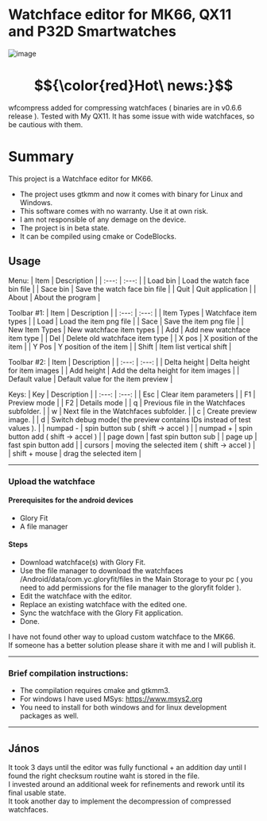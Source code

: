 # Watchface editor for MK66, QX11 and P32D Smartwatches

![image](https://github.com/janaboy74/wfeditormk66/assets/54952408/f9b74273-6cd8-4427-b086-459cfb1435c8)

# $${\color{red}Hot\ news:}$$
wfcompress added for compressing watchfaces ( binaries are in v0.6.6 release ).
Tested with My QX11.
It has some issue with wide watchfaces, so be cautious with them.

# Summary
This project is a Watchface editor for MK66.
- The project uses gtkmm and now it comes with binary for Linux and Windows.
- This software comes with no warranty. Use it at own risk.
- I am not responsible of any demage on the device.
- The project is in beta state.
- It can be compiled using cmake or CodeBlocks.

## Usage
Menu:
| Item | Description |
| :---: | :---: |
| Load bin | Load the watch face bin file |
| Sace bin | Save the watch face bin file |
| Quit | Quit application |
| About | About the program |

Toolbar #1:
| Item | Description |
| :---: | :---: |
| Item Types | Watchface item types |
| Load | Load the item png file |
| Sace | Save the item png file |
| New Item Types | New watchface item types |
| Add | Add new watchface item type |
| Del | Delete old watchface item type |
| X pos | X position of the item |
| Y Pos | Y position of the item |
| Shift | Item list vertical shift |

Toolbar #2:
| Item | Description |
| :---: | :---: |
| Delta height | Delta height for item images |
| Add height | Add the delta height for item images |
| Default value | Default value for the item preview |

Keys:
| Key | Description |
| :---: | :---: |
| Esc | Clear item parameters |
| F1 | Preview mode |
| F2 | Details mode |
| q | Previous file in the Watchfaces subfolder. |
| w | Next file in the Watchfaces subfolder. |
| c | Create preview image. |
| d | Switch debug mode( the preview contains IDs instead of test values ). |
| numpad - | spin button sub ( shift -> accel ) |
| numpad + | spin button add ( shift -> accel ) |
| page down | fast spin button sub |
| page up | fast spin button add |
| cursors | moving the selected item ( shift -> accel ) |
| shift + mouse | drag the selected item |

---
### Upload the watchface
#### Prerequisites for the android devices
- Glory Fit
- A file manager
#### Steps
- Download watchface(s) with Glory Fit.
- Use the file manager to download the watchfaces /Android/data/com.yc.gloryfit/files in the Main Storage to your pc ( you need to add permissions for the file manager to the gloryfit folder ).
- Edit the watchface with the editor.
- Replace an existing watchface with the edited one.
- Sync the watchface with the Glory Fit application.
- Done.

I have not found other way to upload custom watchface to the MK66.<br />
If someone has a better solution please share it with me and I will publish it.

---
### Brief compilation instructions:
- The compilation requires cmake and gtkmm3.
- For windows I have used MSys: https://www.msys2.org
- You need to install for both windows and for linux development packages as well.
---
János
---
It took 3 days until the editor was fully functional + an addition day until I found the right checksum routine waht is stored in the file.<br>
I invested around an additional week for refinements and rework until its final usable state.<br>
It took another day to implement the decompression of compressed watchfaces.
